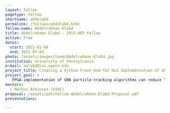 ```yaml
---
layout: fellow
pagetype: fellow
shortname: abdelabd
permalink: /fellows/abdelabd.html
fellow-name: Abdelrahman Elabd
title: Abdelrahman Elabd - IRIS-HEP Fellow
active: True
dates:
  start: 2021-01-04
  end: 2021-07-03
photo: /assets/images/team/Abdelrahman-Elabd.jpg
institution: University of Pennsylvania
e-mail: aelabd@sas.upenn.edu
project_title: Creating a Python Front-End for HLS Implementation of GNNs on FPGA
project_goal: >
   FPGA-implementation of GNN particle-tracking algorithms can reduce latency to the speeds necessary for tracking at the LHC, but the catch is that FPGA/HLS design is time and effort intensive. This hinders the speed with which we can implement and test new GNN structures and training paradigms. This project proposes to develop a Python front-end which converts trained pytorch.geometric GNN models into identical HLS representations, and to integrate this functionality into the hls4ml toolkit. This functionality will allow us to keep up with new developments in GNNs such as quantization-aware training, which may further reduce latency and resource usage while providing less lossiness than post-training quantization.
mentors:
  - Markus Atkinson (UIUC)
proposal: /assets/pdf/Fellow-Abdelrahman-Elabd-Proposal.pdf
presentations:

---
```

